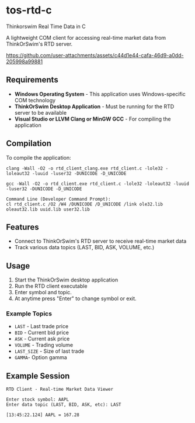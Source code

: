 # tos-rtd-c
Thinkorswim Real Time Data in C

A lightweight COM client for accessing real-time market data from ThinkOrSwim's RTD server.

https://github.com/user-attachments/assets/c44d1e44-cafa-46d9-a0dd-205998a99881

## Requirements

- **Windows Operating System** - This application uses Windows-specific COM technology
- **ThinkOrSwim Desktop Application** - Must be running for the RTD server to be available
- **Visual Studio or LLVM Clang or MinGW GCC** - For compiling the application

## Compilation

To compile the application:

```
clang -Wall -O2 -o rtd_client_clang.exe rtd_client.c -lole32 -loleaut32 -luuid -luser32 -DUNICODE -D_UNICODE

gcc -Wall -O2 -o rtd_client.exe rtd_client.c -lole32 -loleaut32 -luuid -luser32 -DUNICODE -D_UNICODE

Command Line (Developer Command Prompt):
cl rtd_client.c /O2 /W4 /DUNICODE /D_UNICODE /link ole32.lib oleaut32.lib uuid.lib user32.lib
```

## Features

- Connect to ThinkOrSwim's RTD server to receive real-time market data
- Track various data topics (LAST, BID, ASK, VOLUME, etc.)

## Usage

1. Start the ThinkOrSwim desktop application
2. Run the RTD client executable
3. Enter symbol and topic.
4. At anytime press "Enter" to change symbol or exit.

### Example Topics

- `LAST` - Last trade price
- `BID` - Current bid price
- `ASK` - Current ask price
- `VOLUME` - Trading volume
- `LAST_SIZE` - Size of last trade
- `GAMMA`- Option gamma

## Example Session

```
RTD Client - Real-time Market Data Viewer

Enter stock symbol: AAPL
Enter data topic (LAST, BID, ASK, etc): LAST

[13:45:22.124] AAPL = 167.28

```


